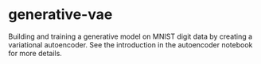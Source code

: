 # generative-vae
Building and training a generative model on MNIST digit data by creating a variational autoencoder. See the introduction in the autoencoder notebook for more details.
